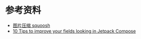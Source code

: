 # 参考资料

- [图片压缩 squoosh](https://squoosh.app/)
- [10 Tips to improve your fields looking in Jetpack Compose](https://programmingheadache.com/2023/12/12/10-tips-to-improve-your-fields-looking-in-jetpack-compose/)